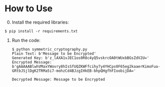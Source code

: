 # How to Use
0. Install the required libraries:
```
$ pip install -r requirements.txt
```
1. Run the code:
    ```
    $ python symmetric_cryptography.py
    Plain Text: b'Message to be Encrypted'
    Generated Key: b'z_lAXA1vJEC1os0R8c4yQ5vskrcOA0tWUxbBGsZdV2U='
    Encrypted Message: b'gAAAAABlwhVMaxYWovry8hIsSfUQZKWFfcihy7y4YHCps0F65eg2kaaerKimoFua-GRtbJSjlDgK2TRMa5i7-mohzCd4BJzgIHkEB-bhpQHgfhFIoobijDA='

    Decrypted Message: Message to be Encrypted
    ```